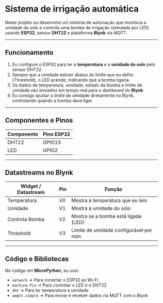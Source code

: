 # Sistema de irrigação automática

Neste projeto eu desenvolvi um sistema de automação que monitora a umidade do solo e controla uma bomba de irrigação (simulada por LED) usando **ESP32**, sensor **DHT22** e plataforma **Blynk** via MQTT.

---

## Funcionamento

1. Eu configuro o ESP32 para ler a **temperatura** e a **umidade do solo** pelo sensor DHT22.
2. Sempre que a umidade estiver abaixo do limite que eu defini (Threshold), o LED acende, indicando que a bomba ligaria.
3. Os dados de temperatura, umidade, estado da bomba e limite de umidade são enviados em tempo real para o dashboard do **Blynk**.
4. Eu consigo ajustar o limite de umidade diretamente no Blynk, controlando quando a bomba deve ligar.

---

## Componentes e Pinos

| Componente | Pino ESP32 |
|------------|------------|
| DHT22      | GPIO15     |
| LED        | GPIO2      |

---

## Datastreams no Blynk

| Widget / Datastream | Pin | Função |
|--------------------|-----|--------|
| Temperatura         | V0  | Mostra a temperatura que eu leio |
| Umidade             | V1  | Mostra a umidade do solo |
| Controla Bomba      | V2  | Mostra se a bomba está ligada (LED) |
| Threshold           | V3  | Limite de umidade configurável por mim |

---

## Código e Bibliotecas

No código em **MicroPython**, eu usei:

- `network` → Para conectar o ESP32 ao Wi-Fi  
- `machine.Pin` → Para controlar o LED e o DHT22  
- `dht` → Para ler temperatura e umidade  
- `umqtt.simple` → Para enviar e receber dados via MQTT com o Blynk  

